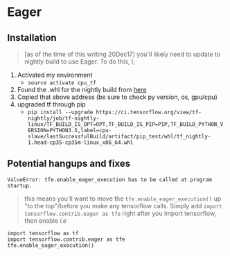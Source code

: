 
# Eager

## Installation
> [as of the time of this writing 20Dec17] you'll likely need to update to nightly build to use Eager. To do this, I;
1. Activated my environment
    - `source activate cpu_tf`
1. Found the .whl for the nightly build from [here](https://github.com/tensorflow/tensorflow)
1. Copied that above address (be sure to check py version, os, gpu/cpu)
1. upgraded tf through pip
    - `pip install --upgrade https://ci.tensorflow.org/view/tf-nightly/job/tf-nightly-linux/TF_BUILD_IS_OPT=OPT,TF_BUILD_IS_PIP=PIP,TF_BUILD_PYTHON_VERSION=PYTHON3.5,label=cpu-slave/lastSuccessfulBuild/artifact/pip_test/whl/tf_nightly-1.head-cp35-cp35m-linux_x86_64.whl`

## Potential hangups and fixes
```
ValueError: tfe.enable_eager_execution has to be called at program startup.
```
> this means you'll want to move the `tfe.enable_eager_execution()` up "to the top"/before you make any tensorflow calls.  Simply add `import tensorflow.contrib.eager as tfe` right after you import tensorflow, then enable _i.e_
```
import tensorflow as tf
import tensorflow.contrib.eager as tfe
tfe.enable_eager_execution()
``` 